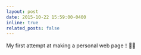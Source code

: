 ```yaml
---
layout: post
date: 2015-10-22 15:59:00-0400
inline: true
related_posts: false
---
```


My first attempt at making a personal web page！✌🏼
